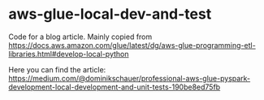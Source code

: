 # aws-glue-local-dev-and-test
Code for a blog article. Mainly copied from https://docs.aws.amazon.com/glue/latest/dg/aws-glue-programming-etl-libraries.html#develop-local-python

Here you can find the article: https://medium.com/@dominikschauer/professional-aws-glue-pyspark-development-local-development-and-unit-tests-190be8ed75fb
